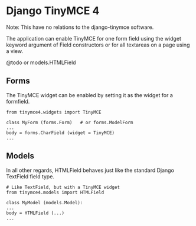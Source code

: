 # Django TinyMCE 4

Note: This have no relations to the django-tinymce software.

The application can enable TinyMCE for one form field using the widget
keyword argument of Field constructors or for all textareas on a page
using a view.

@todo or models.HTMLField


## Forms

The TinyMCE widget can be enabled by setting it as the widget for
a formfield.

    from tinymce4.widgets import TinyMCE

    class MyForm (forms.Form)   # or forms.ModelForm
    ...
    body = forms.CharField (widget = TinyMCE)
    ...


## Models

In all other regards, HTMLField behaves just like the standard Django
TextField field type.

    # Like TextField, but with a TinyMCE widget
    from tinymce4.models import HTMLField

    class MyModel (models.Model):
    ...
    body = HTMLField (...)
    ...
